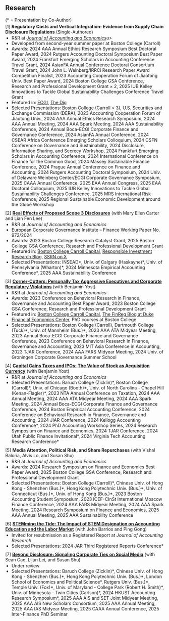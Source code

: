 <h2 id="research" style="margin-top: 60px;">Research</h2>

<div style="margin: 0;">
  <div style="margin: 0 0 4px 0;">(* = Presentation by Co-Author)</div>

  <div class="title" style="margin: 0;"> 
    [1] <strong>Regulatory Costs and Vertical Integration: Evidence from Supply Chain Disclosure Regulations</strong> (Single-Authored)
  </div>
  <ul style="margin: 2px 0 10px 0; padding-left: 20px;">
    <li>R&amp;R at <em><u>Journal of Accounting and Economics</u>u></em></li>
    <li>Developed from second-year summer paper at Boston College (Carroll)</li>
    <li>Awards: 2024 AAA Annual Ethics Research Symposium Best Doctoral Paper Award, 2024 Rutgers Accounting Doctoral Symposium Best Paper Award, 2024 Frankfurt Emerging Scholars in Accounting Conference Travel Grant, 2024 AsianFA Annual Conference Doctoral Consortium Travel Grant, 2024 John L. Weinberg/IRRCi Research Paper Award Competition Finalist, 2023 Accounting Cooperation Forum of Jiaotong Univ. Best Paper Award, 2024 Boston College GSA Conference, Research and Professional Development Grant × 2, 2025 IUB Kelley Innovations to Tackle Global Sustainability Challenges Conference Travel Grant</li>
    <li>Featured in: <a href="https://web.archive.org/web/20241003122824/https://www.ecgi.global/publications/videos/2024-corporate-governance-symposium-regulatory-costs-and-vertical-integration">ECGI</a>, <a href="https://web.archive.org/web/20241005013629/https://thedig.substack.com/p/bottle-caps-coca-cola-outtakes-and?publication_id=526&post_id=147864371&isFreemail=false&r=3fh9js&triedRedirect=true">The Dig</a></li>
    <li>Selected Presentations: Boston College (Carroll × 3), U.S. Securities and Exchange Commission (DERA), 2023 Accounting Cooperation Forum of Jiaotong Univ., 2024 AAA Annual Ethics Research Symposium, 2024 AAA Annual Meeting, 2024 AAA Spark Meeting, 2024 AAA Sustainability Conference, 2024 Annual Boca-ECGI Corporate Finance and Governance Conference, 2024 AsianFA Annual Conference, 2024 CSEAR Africa Conference Emerging Scholars Colloquium, 2024 CSFN Conference on Governance and Sustainability, 2024 Disclosure, Information Sharing, and Secrecy Workshop, 2024 Frankfurt Emerging Scholars in Accounting Conference, 2024 International Conference on Finance for the Common Good, 2024 Massey Sustainable Finance Conference, 2024 Prague Annual Conference on Finance and Accounting, 2024 Rutgers Accounting Doctoral Symposium, 2024 Univ. of Delaware Weinberg Center/ECGI Corporate Governance Symposium, 2025 CAAA Annual Conference, 2025 EAA Annual Congress, 2025 EAA Doctoral Colloquium, 2025 IUB Kelley Innovations to Tackle Global Sustainability Challenges Conference, 2025 MRS International Risk Conference, 2025 Regional Sustainable Economic Development around the Globe Workshop</li>
  </ul>


  <div class="title" style="margin: 0;"> 
    [2] <strong><a href="https://ssrn.com/abstract=4743426">Real Effects of Proposed Scope 3 Disclosures</a></strong> (with Mary Ellen Carter and Lian Fen Lee)
  </div>
  <ul style="margin: 2px 0 10px 0; padding-left: 20px;">
    <li>R&R at <em>Journal of Accounting and Economics</em></li>
    <li>European Corporate Governance Institute – Finance Working Paper No. 972/2024</li>
    <li>Awards: 2023 Boston College Research Catalyst Grant, 2025 Boston College GSA Conference, Research and Professional Development Grant</li>
    <li>Featured in: <a href="https://web.archive.org/web/20241005013154/https://www.bc.edu/content/bc-web/schools/carroll-school/sites/carroll-capital/spring-2024.html">Boston College Carroll Capital</a>, <a href="https://web.archive.org/web/20240528162027/https://prof-soehnholz.com/category/risikomanagement/">Responsible Investment Research Blog</a>, <a href="https://x.com/SSRN/status/1782016438951161867">SSRN on X</a></li>
    <li>Selected Presentations: INSEAD*, Univ. of Calgary (Haskayne)*, Univ. of Pennsylvania (Wharton)*, 2024 Minnesota Empirical Accounting Conference*, 2025 AAA Sustainability Conference</li>
  </ul>


  <div class="title" style="margin: 0;"> 
    [3] <strong><a href="https://ssrn.com/abstract=4422725">Corner-Cutters: Personally Tax Aggressive Executives and Corporate Regulatory Violations</a></strong> (with Benjamin Yost)
  </div>
  <ul style="margin: 2px 0 10px 0; padding-left: 20px;">
    <li>R&R at <em>Journal of Accounting and Economics</em></li>
    <li>Awards: 2023 Conference on Behavioral Research in Finance, Governance and Accounting Best Paper Award, 2023 Boston College GSA Conference, Research and Professional Development Grant</li>
    <li>Featured in: <a href="https://web.archive.org/web/20241005013154/https://www.bc.edu/content/bc-web/schools/carroll-school/sites/carroll-capital/spring-2024.html">Boston College Carroll Capital</a>, <a href="https://web.archive.org/web/20240613062456/https://sites.duke.edu/thefinregblog/2023/05/31/corner-cutters-personally-tax-aggressive-executives-and-corporate-regulatory-violations/">The FinReg Blog at Duke Financial Economics Center</a>, PhD courses at Boston College</li>
    <li>Selected Presentations: Boston College (Carroll), Dartmouth College (Tuck)*, Univ. of Mannheim (Bus.)*, 2023 AAA ATA Midyear Meeting, 2023 Annual Boca-ECGI Corporate Finance and Governance Conference, 2023 Conference on Behavioral Research in Finance, Governance and Accounting, 2023 MIT Asia Conference in Accounting, 2023 TJAR Conference, 2024 AAA FARS Midyear Meeting, 2024 Univ. of Groningen Corporate Governance Summer School</li>
  </ul>


  <div class="title" style="margin: 0;"> 
    [4] <strong><a href="https://ssrn.com/abstract=5066339">Capital Gains Taxes and IPOs: The Value of Stock as Acquisition Currency</a></strong> (with Benjamin Yost)
  </div>
  <ul style="margin: 2px 0 10px 0; padding-left: 20px;">
    <li>R&R at <em>Journal of Accounting and Economics</em></li>
    <li>Selected Presentations: Baruch College (Zicklin)*, Boston College (Carroll)*, Univ. of Chicago (Booth)*, Univ. of North Carolina - Chapel Hill (Kenan-Flagler)*, 2023 NTA Annual Conference on Taxation, 2024 AAA Annual Meeting, 2024 AAA ATA Midyear Meeting, 2024 AAA Spark Meeting, 2024 Annual Boca-ECGI Corporate Finance and Governance Conference, 2024 Boston Empirical Accounting Conference, 2024 Conference on Behavioral Research in Finance, Governance and Accounting, 2024 JIAR Conference, 2024 Kellogg Accounting Conference*, 2024 PhD Accounting Workshop Series, 2024 Research Symposium on Finance and Economics, 2024 TJAR Conference, 2024 Utah Public Finance Invitational*, 2024 Virginia Tech Accounting Research Conference*</li>
  </ul>


  <div class="title" style="margin: 0;"> 
    [5] <strong>Media Attention, Political Risk, and Share Repurchases</strong> (with Vishal Baloria, Alvis Lo, and Susan Shu)
  </div>
  <ul style="margin: 2px 0 10px 0; padding-left: 20px;">
    <li>R&R at <em>Journal of Accounting and Economics</em></li>
    <li>Awards: 2024 Research Symposium on Finance and Economics Best Paper Award, 2025 Boston College GSA Conference, Research and Professional Development Grant</li>
    <li>Selected Presentations: Boston College (Carroll)*, Chinese Univ. of Hong Kong - Shenzhen (Bus.)*, Hong Kong Polytechnic Univ. (Bus.)*, Univ. of Connecticut (Bus.)*, Univ. of Hong Kong (Bus.)*, 2023 Boston Accounting Student Symposium, 2023 ICEF-CInSt International Moscow Finance Conference, 2024 AAA FARS Midyear Meeting, 2024 AAA Spark Meeting, 2024 Research Symposium on Finance and Economics, 2025 AAA Annual Meeting, 2025 AAA Sustainability Conference</li>
  </ul>

  
  <div class="title" style="margin: 0;"> 
    [6] <strong><a href="https://www.chicagobooth.edu/-/media/research/arc/docs/journal/2024-rep/bgy-2024-registered-report-proposal.pdf">STEMming the Tide: The Impact of STEM Designation on Accounting Education and the Labor Market</a></strong> (with John Barrios and Ping Gong)
  </div>
  <ul style="margin: 2px 0 10px 0; padding-left: 20px;">
    <li>Invited for resubmission as a Registered Report at <em>Journal of Accounting Research</em></li>
    <li>Selected Presentations: 2024 JAR Third Registered Reports Conference*</li>
  </ul>

  
  <div class="title" style="margin: 0;"> 
    [7] <strong><a href="https://ssrn.com/abstract=5206017">Beyond Disclosure: Signaling Corporate Ties on Social Media</a></strong> (with Sean Cao, Lijun Lei, and Susan Shu)
  </div>
  <ul style="margin: 2px 0 10px 0; padding-left: 20px;">
    <li>Under review</li>
    <li>Selected Presentations: Baruch College (Zicklin)*, Chinese Univ. of Hong Kong - Shenzhen (Bus.)*, Hong Kong Polytechnic Univ. (Bus.)*, London School of Economics and Political Science*, Rutgers Univ. (Bus.)*, Temple Univ. (Fox)*, Univ. of Maryland - College Park (Robert H. Smith)*, Univ. of Minnesota - Twin Cities (Carlson)*, 2024 HKUST Accounting Research Symposium*, 2025 AAA AIS and SET Joint Midyear Meeting, 2025 AAA AIS New Scholars Consortium, 2025 AAA Annual Meeting, 2025 AAA IAS Midyear Meeting, 2025 CAAA Annual Conference, 2025 Inter-Finance PhD Seminar</li>
  </ul>
  
</div>

